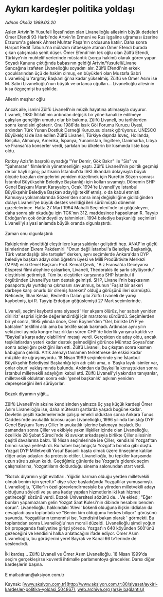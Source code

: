 # Aykırı kardeşler politika yoldaşı

*Adnan Öksüz 1999.03.20*

<div class="pNewsDetailMainContent ctx_content" itemprop="articleBody">
 Aslen Artvin'in Yusufeli İlçesi'nden olan Livanelioğlu ailesinin büyük dedeleri Ömer Efendi 93 Harbi'nde Artvin'in Ermeni ve Rus işgaline uğraması üzerine Erzurum'a gelerek Ahmet Muhtar Paşa'nın ordusuna katılır. Daha sonra Harput Redif Taburu'na mülazım rütbesiyle atanan Ömer Efendi burada çıkan çatışmada şehit düşer. Ömer Efendi'nin tek oğlu olan Zülfü Efendi, Türkiye'nin muhtelif yerlerinde müstantık (sorgu hakimi) olarak görev yapar. Soyadı Kanunu çıktığında babasının geldiği Artvin/Yusufeli/Livane Sancağına izafeten Livanelioğlu soyadını alır. Zülfü Efendi'nin erkek çocuklarından üçü de hakim olmuş, en büyükleri olan Mustafa Sabri Livanelioğlu Yargıtay Başkanlığı'na kadar yükselmiş. Zülfü ve Ömer Asım ise M. Sabri Livanelioğlu'nun büyük ve ortanca oğulları... Livanelioğlu ailesinin kısa özgeçmişi bu şekilde.
 <br/>
 <br/>
 Ailenin meşhur oğlu
 <br/>
 <br/>
 Ancak aile, ismini Zülfü Livaneli'nin müzik hayatına atılmasıyla duyurur. Livaneli, 1980 İhtilali'nin ardından değişik bir yöne kanalize edilmeye çalışılan gençliğin umudu olur bir bakıma. Zülfü Livaneli, bu tarihlerden sonra kendisini gösterir. Onu 1986'da Issık Göl Forumu Kurucu Üyesi, ardından Türk Yunan Dostluk Derneği Kurucusu olarak görüyoruz. UNESCO Büyükelçisi de ilan edilen Zülfü Livaneli, Türkiye dışında İsveç, Hollanda, Belçika, Almanya, Amerika, İspanya, Yunanistan, İngiltere, Danimarka, Libya ve Fransa'da konserler verdi, şarkıları bu ülkelerin bir kısmında liste başı oldu.
 <br/>
 <br/>
 Rutkay Aziz'in başrolü oynadığı "Yer Demir, Gök Bakır" ile "Sis" ve "Şahmaran" filmlerinin yönetmenliğini yaptı. Zülfü Livaneli'nin politik geçmişi de bir hayli ilginç; partisinin İstanbul'da İSKİ Skandalı dolayısıyla büyük ölçüde bozulan dengelerini yeniden düzeltmek için Nurettin Sözen sonrası İstanbul Büyükşehir Belediye Başkanlığı için kolları sıvamıştı. Dönemin SHP Genel Başkanı Murat Karayalçın, Ocak 1994'te Livaneli'ye İstanbul Büyükşehir Belediye Başkan adaylığı teklif etmiş, o da kabul etmişti. Kamuoyu yoklamalarında Sözen'den sonra imaj değişikliğine gidildiğinden dolayı Livaneli'ye büyük destek verildiği ileri sürülmüştü dönemin gazetelerince. Hatta 27 Mart 1994 Mahalli Seçimleri'nde ipi göğüsleyen, daha sonra şiir okuduğu için TCK'nın 312. maddesince hapsolunan R. Tayyip Erdoğan'ın çok önündeydi oy tahminleri. 1994 belediye başkanlığı seçimleri Livaneli'yi siyasi anlamda büyük oranda olgunlaştırdı.
 <br/>
 <br/>
 Zaman onu olgunlaştırdı
 <br/>
 <br/>
 Rakiplerinin yönelttiği eleştirilere karşı saldırılar geliştirdi hep. ANAP'ın güçlü isimlerinden Ekrem Pakdemirli "Onun değil İstanbul'a Belediye Başkanlığı, Türk vatandaşlığı bile tartışılır" derken, aynı seçimlerde Ankara'dan DYP belediye başkan adayı olan öğretim üyesi ve Milli Prodüktivite Merkezi (MPM) eski Genel Başkanı Prof. Kemal Çevik, "Biz Fransa'da Geceyarısı Ekspresi filmi aleyhine çalışırken, Livaneli, Thedorakis ile şarkı söylüyordu" eleştirisini getirmişti. Tüm bu eleştiriler karşısında SHP İstanbul il örgütünden Livaneli'ye tam destek gelmişti. SHP, Livaneli'nin başkasının pasaportuyla yurtdışına çıkmasını savunmuş, bunun 'Faşist bir askeri darbeye karşı onurlu bir direniş hareketi' olduğu görüşünü ileri sürmüştü. Neticede, İlhan Kesici, Bedrettin Dalan gibi Zülfü Livaneli de yarışı kaybetmiş, ipi R. Tayyip Erdoğan göğüslemişti 27 Mart seçimlerinde.
 <br/>
 <br/>
 Livaneli, seçimi kaybetti ama siyaseti 'Her akşam ölürüz, her sabah yeniden diriliriz' esprisi içinde değerlendirdiği için maratonu sürdürdü. Seçimlerden bir yıl sonra, 1995 yılında önce, Cem Boyner'den "Gel, birlikte DYP'ye katılalım" teklifini aldı ama bu teklife sıcak bakmadı. Ardından aynı yılın sekizinci ayında kongre hazırlıkları süren CHP'de liderlik yarışına katıldı ve "Baykal'a karşı aday olabilirim' mesajı verdi. Gerçekten de aday oldu, ancak teşkilatlardan yeteri kadar destek gelmediğini görünce Mümtaz Soysal'dan sonra adaylığını çektiğini ilan etti. Zülfü Livaneli, bu çıkıştan sonra kısmen kabuğuna çekildi. Artık arenayı tamamen terketmese de eskisi kadar müzikle de uğraşmıyordu. 18 Nisan 1999 seçimlerinde yine İstanbul Büyükşehir Belediyesi Başkanlığı için adı çıktı ama, o 'Başka layık isimler var, onlar olsun' yaklaşımında bulundu. Ardından da Baykal'la konuştuktan sonra İstanbul milletvekili adaylığını kabul etti. Zülfü Livaneli'yi yakından tanıyanlar, milletvekili olduktan sonra eski 'genel başkanlık' aşkının yeniden depreşeceğini ileri sürüyorlar.
 <br/>
 <br/>
 Bozok diyarının yiğit...
 <br/>
 <br/>
 Zülfü Livaneli'nin aksine kendisinden yalnızca üç yaş küçük kardeşi Ömer Asım Livanelioğlu ise, daha mütevazı şartlarda yaşadı bugüne kadar. Devletin çeşitli kademelerinde çalışıp emekli olduktan sonra Ankara Tunus Caddesi'nde avukatlık bürosu açan Livanelioğlu, 1996 yılında tanıştığı DYP Genel Başkanı Tansu Çiller'in avukatlık işlerine bakmaya başladı. Bu zamandan sonra Çiller ve ekibiyle yakın ilişkiler içinde olan Livanelioğlu, özellikle 28 Şubat Süreci'nde iki avukat arkadaşıyla birlikte Çiller ailesinin çeşitli davalarına baktı. 18 Nisan seçimlerinde ise Çiller, kendisini Yozgat'tan birinci sıraya yerleştirdi. Bu haber başlangıçta Yozgat'a bomba gibi düştü. Yozgat DYP Milletvekili Yusuf Bacanlı başta olmak üzere önseçime katılan diğer aday adayları da protesto ettiler. Livanelioğlu, bu tepkiler karşısında uzun süre suskun kaldı. Geçtiğimiz günlerde ise Yozgat'a giderek seçim çalışmalarına, Yozgatlıların doldurduğu sinema salonundan start verdi.
 <br/>
 <br/>
 "Bozok diyarının yiğit evlatları. Yiğidin harman olduğu yerden milletvekili olmak benim için şereftir" diye söze başladığında Yozgatlılar yumuşamıştı. Livanelioğlu, 'Çiller'in özel görevlendirmesiyle bu yöreden milletvekili adayı olduğunu söyledi ve şu ana kadar yapılan hizmetlerin iki katı hizmet getireceği' sözünü verdi. Bozok Üniversitesi sözünü de... Ve ekledi; "Eğer bunları yapamazsam gelin Yozgat Saat Kulesi'nin dibinde hesabını benden sorun". Livanelioğlu, hakkındaki 'Alevi' kökenli olduğuna ilişkin iddiaları da cevapladı aynı toplantıda ve "Benim kim olduğumu herkes biliyor" görüşünü savundu. Yozgatlıların temennisi ise, 'kendisini bakan olarak ' görmekti. Bu toplantıdan sonra Livanelioğlu'nun morali düzeldi. Livanelioğlu şimdi yoğun bir propaganda faaliyetine girişti yörede. Yozgat'ın 640 köyünden 500'ünü gezeceğini ve kendisini halka anlatacağını ifade ediyor. Ömer Asım Livanelioğlu, bu görüşlerini yerel Bayrak ve Kanal 66 tv'lerinde de seslendirdi.
 <br/>
 <br/>
 İki kardeş... Zülfü Livaneli ve Ömer Asım Livanelioğlu. 18 Nisan 1999'da seçim gerçekleşirse kuvvetli ihtimalle parlamentoya girecekler. Darısı diğer kardeşlerin başına.
 <br/>
 <br/>
 E mail:adnan@aksiyon.com.tr
 <br/>
</div>


Kaynak: [www.aksiyon.com.tr](http://www.aksiyon.com.tr:80/siyaset/aykiri-kardesler-politika-yoldasi_504867), [web.archive.org (arşiv bağlantısı)](http://web.archive.org/web/20151103002323/http://www.aksiyon.com.tr:80/siyaset/aykiri-kardesler-politika-yoldasi_504867)
